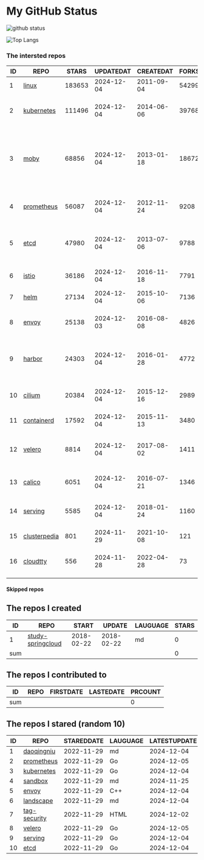 # My GitHub Status

<img src="https://github-readme-stats-1.yihong0618.vercel.app/api?username=daoqingniu&show_icons=true&&&hide_title=true&count_private=true" alt="github status" />

![Top Langs](https://github-readme-stats-1.yihong0618.vercel.app/api/top-langs/?username=daoqingniu&layout=compact)

<!--START_SECTION:github_repos-->
### The intersted repos
| ID |                              REPO                               | STARS  | UPDATEDAT  | CREATEDAT  | FORKSCOUNT |                                                DESCRIPTIONS                                                |
|----|-----------------------------------------------------------------|--------|------------|------------|------------|------------------------------------------------------------------------------------------------------------|
|  1 | [linux](https://github.com/torvalds/linux)                      | 183653 | 2024-12-04 | 2011-09-04 |      54299 | Linux kernel source tree                                                                                   |
|  2 | [kubernetes](https://github.com/kubernetes/kubernetes)          | 111496 | 2024-12-04 | 2014-06-06 |      39768 | Production-Grade Container Scheduling and Management                                                       |
|  3 | [moby](https://github.com/moby/moby)                            |  68856 | 2024-12-04 | 2013-01-18 |      18672 | The Moby Project - a collaborative project for the container ecosystem to assemble container-based systems |
|  4 | [prometheus](https://github.com/prometheus/prometheus)          |  56087 | 2024-12-04 | 2012-11-24 |       9208 | The Prometheus monitoring system and time series database.                                                 |
|  5 | [etcd](https://github.com/etcd-io/etcd)                         |  47980 | 2024-12-04 | 2013-07-06 |       9788 | Distributed reliable key-value store for the most critical data of a distributed system                    |
|  6 | [istio](https://github.com/istio/istio)                         |  36186 | 2024-12-04 | 2016-11-18 |       7791 | Connect, secure, control, and observe services.                                                            |
|  7 | [helm](https://github.com/helm/helm)                            |  27134 | 2024-12-04 | 2015-10-06 |       7136 | The Kubernetes Package Manager                                                                             |
|  8 | [envoy](https://github.com/envoyproxy/envoy)                    |  25138 | 2024-12-03 | 2016-08-08 |       4826 | Cloud-native high-performance edge/middle/service proxy                                                    |
|  9 | [harbor](https://github.com/goharbor/harbor)                    |  24303 | 2024-12-04 | 2016-01-28 |       4772 | An open source trusted cloud native registry project that stores, signs, and scans content.                |
| 10 | [cilium](https://github.com/cilium/cilium)                      |  20384 | 2024-12-04 | 2015-12-16 |       2989 | eBPF-based Networking, Security, and Observability                                                         |
| 11 | [containerd](https://github.com/containerd/containerd)          |  17592 | 2024-12-04 | 2015-11-13 |       3480 | An open and reliable container runtime                                                                     |
| 12 | [velero](https://github.com/vmware-tanzu/velero)                |   8814 | 2024-12-04 | 2017-08-02 |       1411 | Backup and migrate Kubernetes applications and their persistent volumes                                    |
| 13 | [calico](https://github.com/projectcalico/calico)               |   6051 | 2024-12-04 | 2016-07-21 |       1346 | Cloud native networking and network security                                                               |
| 14 | [serving](https://github.com/knative/serving)                   |   5585 | 2024-12-04 | 2018-01-24 |       1160 | Kubernetes-based, scale-to-zero, request-driven compute                                                    |
| 15 | [clusterpedia](https://github.com/clusterpedia-io/clusterpedia) |    801 | 2024-11-29 | 2021-10-08 |        121 | The Encyclopedia of Kubernetes clusters                                                                    |
| 16 | [cloudtty](https://github.com/cloudtty/cloudtty)                |    556 | 2024-11-28 | 2022-04-28 |         73 | A Friendly Kubernetes CloudShell (Web Terminal) !                                                          |



#### Skipped repos
<!--END_SECTION:github_repos-->

<!--START_SECTION:my_github-->
## The repos I created
| ID  |                                 REPO                                 |   START    |   UPDATE   | LAUGUAGE | STARS |
|-----|----------------------------------------------------------------------|------------|------------|----------|-------|
|   1 | [study-springcloud](https://github.com/daoqingniu/study-springcloud) | 2018-02-22 | 2018-02-22 | md       |     0 |
| sum |                                                                      |            |            |          |     0 |

## The repos I contributed to
| ID  | REPO | FIRSTDATE | LASTEDATE | PRCOUNT |
|-----|------|-----------|-----------|---------|
| sum |      |           |           |       0 |

## The repos I stared (random 10)
| ID |                          REPO                          | STAREDDATE | LAUGUAGE | LATESTUPDATE |
|----|--------------------------------------------------------|------------|----------|--------------|
|  1 | [daoqingniu](https://github.com/daoqingniu/daoqingniu) | 2022-11-29 | md       | 2024-12-04   |
|  2 | [prometheus](https://github.com/prometheus/prometheus) | 2022-11-29 | Go       | 2024-12-05   |
|  3 | [kubernetes](https://github.com/kubernetes/kubernetes) | 2022-11-29 | Go       | 2024-12-04   |
|  4 | [sandbox](https://github.com/cncf/sandbox)             | 2022-11-29 | md       | 2024-11-25   |
|  5 | [envoy](https://github.com/envoyproxy/envoy)           | 2022-11-29 | C++      | 2024-12-04   |
|  6 | [landscape](https://github.com/cncf/landscape)         | 2022-11-29 | md       | 2024-12-04   |
|  7 | [tag-security](https://github.com/cncf/tag-security)   | 2022-11-29 | HTML     | 2024-12-02   |
|  8 | [velero](https://github.com/vmware-tanzu/velero)       | 2022-11-29 | Go       | 2024-12-05   |
|  9 | [serving](https://github.com/knative/serving)          | 2022-11-29 | Go       | 2024-12-04   |
| 10 | [etcd](https://github.com/etcd-io/etcd)                | 2022-11-29 | Go       | 2024-12-04   |

<!--END_SECTION:my_github-->
